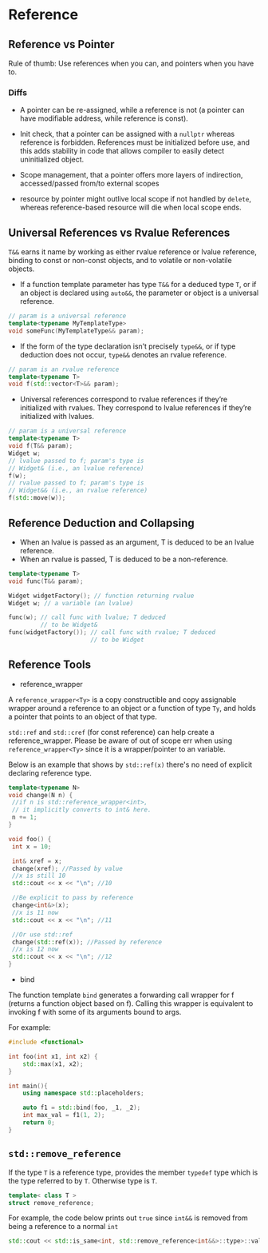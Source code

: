 # Reference

## Reference vs Pointer

Rule of thumb: Use references when you can, and pointers when you have to.

### Diffs

* A pointer can be re-assigned, while a reference is not (a pointer can have modifiable address, while reference is const).

* Init check, that a pointer can be assigned with a `nullptr` whereas reference is forbidden. References must be initialized before use, and this adds stability in code that allows compiler to easily detect uninitialized object.

* Scope management, that a pointer offers more layers of indirection, accessed/passed from/to external scopes

* resource by pointer might outlive local scope if not handled by `delete`, whereas reference-based resource will die when local scope ends.

## Universal References vs Rvalue References

`T&&` earns it name by working as either rvalue reference or lvalue reference, binding to const or non-const objects, and to volatile or non-volatile objects.

* If a function template parameter has type `T&&` for a deduced type `T`, or if an
object is declared using `auto&&`, the parameter or object is a universal reference.
```cpp
// param is a universal reference
template<typename MyTemplateType>
void someFunc(MyTemplateType&& param);
```
* If the form of the type declaration isn’t precisely `type&&`, or if type deduction
does not occur, `type&&` denotes an rvalue reference.
```cpp
// param is an rvalue reference
template<typename T>
void f(std::vector<T>&& param);
```
* Universal references correspond to rvalue references if they’re initialized with
rvalues. They correspond to lvalue references if they’re initialized with lvalues.
```cpp
// param is a universal reference
template<typename T>
void f(T&& param);
Widget w;
// lvalue passed to f; param's type is
// Widget& (i.e., an lvalue reference)
f(w);
// rvalue passed to f; param's type is
// Widget&& (i.e., an rvalue reference)
f(std::move(w));
```

## Reference Deduction and Collapsing

* When an lvalue is passed as an argument, T is deduced to be an lvalue reference. 
* When an rvalue is passed, T is deduced to be a
non-reference.
```cpp
template<typename T>
void func(T&& param);

Widget widgetFactory(); // function returning rvalue
Widget w; // a variable (an lvalue)

func(w); // call func with lvalue; T deduced
         // to be Widget&
func(widgetFactory()); // call func with rvalue; T deduced
                       // to be Widget
```

## Reference Tools

* reference_wrapper

A `reference_wrapper<Ty>` is a copy constructible and copy assignable wrapper around a reference to an object or a function of type `Ty`, and holds a pointer that points to an object of that type.

`std::ref` and `std::cref` (for const reference) can help create a reference_wrapper. Please be aware of out of scope err when using `reference_wrapper<Ty>` since it is a wrapper/pointer to an variable.

Below is an example that shows by `std::ref(x)` there's no need of explicit declaring reference type.
```cpp
template<typename N>
void change(N n) {
 //if n is std::reference_wrapper<int>, 
 // it implicitly converts to int& here.
 n += 1; 
}

void foo() {
 int x = 10; 

 int& xref = x;
 change(xref); //Passed by value 
 //x is still 10
 std::cout << x << "\n"; //10

 //Be explicit to pass by reference
 change<int&>(x);
 //x is 11 now
 std::cout << x << "\n"; //11

 //Or use std::ref
 change(std::ref(x)); //Passed by reference
 //x is 12 now
 std::cout << x << "\n"; //12
}
```

* bind

The function template `bind` generates a forwarding call wrapper for f (returns a function object based on f). Calling this wrapper is equivalent to invoking f with some of its arguments bound to args. 

For example:
```cpp
#include <functional>

int foo(int x1, int x2) {
    std::max(x1, x2);
}

int main(){
    using namespace std::placeholders;

    auto f1 = std::bind(foo, _1, _2);
    int max_val = f1(1, 2);
    return 0;
}
```

## `std::remove_reference`

If the type `T` is a reference type, provides the member `typedef` type which is the type referred to by `T`. Otherwise type is `T`.

```cpp
template< class T >
struct remove_reference;
```

For example, the code below prints out `true` since `int&&` is removed from being a reference to a normal `int`
```cpp
std::cout << std::is_same<int, std::remove_reference<int&&>::type>::value << std::endl;
```